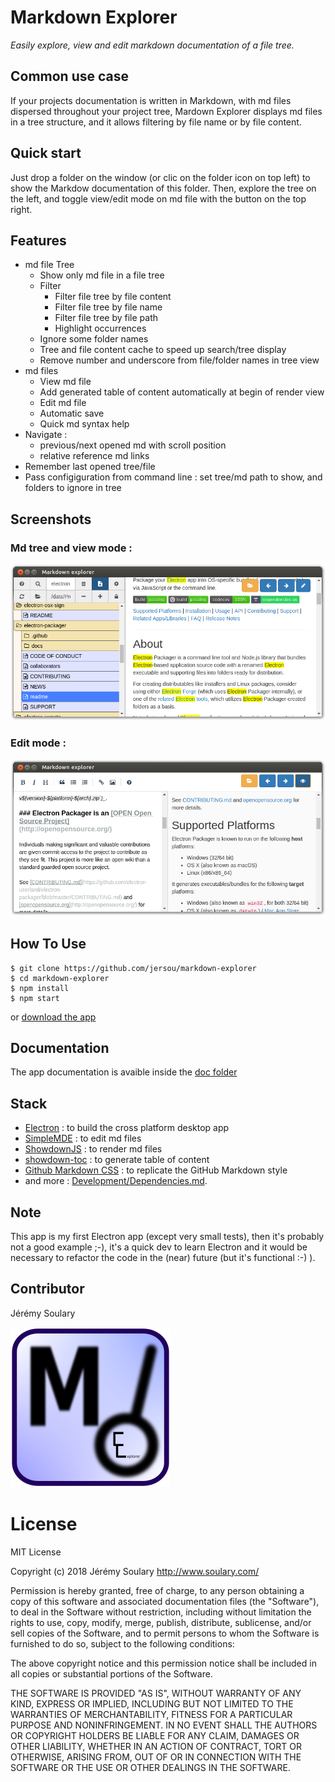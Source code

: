 # Markdown Explorer 
*Easily explore, view and edit markdown documentation of a file tree.*

## Common use case

If your projects documentation is written in Markdown, with md files dispersed throughout your project tree, Mardown Explorer displays md files in a tree structure, and it allows filtering by file name or by file content.

## Quick start

Just drop a folder on the window (or clic on the folder icon on top left) to show the Markdow documentation of this folder. Then, explore the tree on the left, and toggle view/edit mode on md file with the button on the top right.

## Features

* md file Tree
    * Show only md file in a file tree
    * Filter
        * Filter file tree by file content
        * Filter file tree by file name
        * Filter file tree by file path
        * Highlight occurrences
    * Ignore some folder names
    * Tree and file content cache to speed up search/tree display
    * Remove number and underscore from file/folder names in tree view
* md files
    * View md file
    * Add generated table of content automatically at begin of render view
    * Edit md file
    * Automatic save
    * Quick md syntax help
* Navigate : 
  * previous/next opened md with scroll position
  * relative reference md links
* Remember last opened tree/file
* Pass configiguration from command line : set tree/md path to show, and folders to ignore in tree

## Screenshots

### Md tree and view mode :
![](doc/img/Markdown-Explorer.png)

### Edit mode :
![](doc/img/edit-mode.png)

## How To Use
```
$ git clone https://github.com/jersou/markdown-explorer
$ cd markdown-explorer
$ npm install
$ npm start
```
or [download the app](https://github.com/jersou/markdown-explorer/releases)

## Documentation
The app documentation is avaible inside the [doc folder](doc/)

## Stack

* [Electron](https://github.com/electron) : to build the cross platform desktop app
* [SimpleMDE](https://github.com/sparksuite/simplemde-markdown-editor) : to edit md files
* [ShowdownJS](https://github.com/showdownjs/showdown) : to render md files
* [showdown-toc](https://github.com/ravisorg/showdown-toc) : to generate table of content
* [Github Markdown CSS](https://github.com/sindresorhus/github-markdown-css) : to replicate the GitHub Markdown style
* and more : [Development/Dependencies.md](Development/Dependencies.md).


##  Note
This app is my first Electron app (except very small tests), then it's probably not a good example ;-), it's a quick dev to learn Electron and it would be necessary to refactor the code in the (near) future (but it's functional :-) ).

## Contributor
Jérémy Soulary

![](doc/img/icon.png)

# License

MIT License

Copyright (c) 2018 Jérémy Soulary http://www.soulary.com/

Permission is hereby granted, free of charge, to any person obtaining a copy of this software and associated documentation files (the "Software"), to deal in the Software without restriction, including without limitation the rights to use, copy, modify, merge, publish, distribute, sublicense, and/or sell copies of the Software, and to permit persons to whom the Software is furnished to do so, subject to the following conditions:

The above copyright notice and this permission notice shall be included in all copies or substantial portions of the Software.

THE SOFTWARE IS PROVIDED "AS IS", WITHOUT WARRANTY OF ANY KIND, EXPRESS OR IMPLIED, INCLUDING BUT NOT LIMITED TO THE WARRANTIES OF MERCHANTABILITY, FITNESS FOR A PARTICULAR PURPOSE AND NONINFRINGEMENT. IN NO EVENT SHALL THE AUTHORS OR COPYRIGHT HOLDERS BE LIABLE FOR ANY CLAIM, DAMAGES OR OTHER LIABILITY, WHETHER IN AN ACTION OF CONTRACT, TORT OR OTHERWISE, ARISING FROM, OUT OF OR IN CONNECTION WITH THE SOFTWARE OR THE USE OR OTHER DEALINGS IN THE SOFTWARE.

